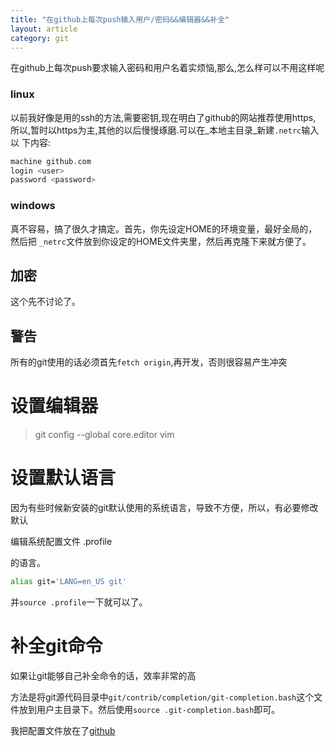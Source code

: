 ```yaml
---
title: "在github上每次push输入用户/密码&&编辑器&&补全"
layout: article
category: git
---
```

在github上每次push要求输入密码和用户名着实烦恼,那么,怎么样可以不用这样呢

### linux

以前我好像是用的ssh的方法,需要密钥,现在明白了github的网站推荐使用https,
所以,暂时以https为主,其他的以后慢慢琢磨.可以在_本地主目录_新建`.netrc`输入以
下内容:

```c
machine github.com
login <user>
password <password>
```
### windows

真不容易，搞了很久才搞定。首先，你先设定HOME的环境变量，最好全局的，然后把
`_netrc`文件放到你设定的HOME文件夹里，然后再克隆下来就方便了。

## 加密
这个先不讨论了。

## 警告
所有的git使用的话必须首先`fetch origin`,再开发，否则很容易产生冲突

# 设置编辑器

>git config --global core.editor vim

# 设置默认语言

因为有些时候新安装的git默认使用的系统语言，导致不方便，所以，有必要修改默认

编辑系统配置文件 .profile

的语言。

```bash
alias git='LANG=en_US git'
```

并`source .profile`一下就可以了。

# 补全git命令

如果让git能够自己补全命令的话，效率非常的高

方法是将git源代码目录中`git/contrib/completion/git-completion.bash`这个文件放到用户主目录下。然后使用`source .git-completion.bash`即可。

我把配置文件放在了[github](https://github.com/yuzibo/configure_file/blob/master/git/.git-completion.bash)





